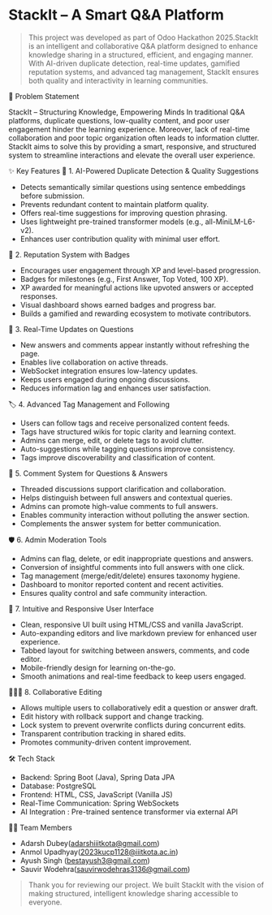# StackIt – A Smart Q&A Platform

> This project was developed as part of Odoo Hackathon 2025.StackIt is an intelligent and collaborative Q&A platform designed to enhance knowledge sharing in a structured, efficient, and engaging manner. With AI-driven duplicate detection, real-time updates, gamified reputation systems, and advanced tag management, StackIt ensures both quality and interactivity in learning communities.

📌 Problem Statement

 StackIt – Structuring Knowledge, Empowering Minds
In traditional Q&A platforms, duplicate questions, low-quality content, and poor user engagement hinder the learning experience. Moreover, lack of real-time collaboration and poor topic organization often leads to information clutter. StackIt aims to solve this by providing a smart, responsive, and structured system to streamline interactions and elevate the overall user experience.

 ✨ Key Features
🤖 1. AI-Powered Duplicate Detection & Quality Suggestions
- Detects semantically similar questions using sentence embeddings before submission.
- Prevents redundant content to maintain platform quality.
- Offers real-time suggestions for improving question phrasing.
- Uses lightweight pre-trained transformer models (e.g., all-MiniLM-L6-v2).
- Enhances user contribution quality with minimal user effort.

🏅 2. Reputation System with Badges
- Encourages user engagement through XP and level-based progression.
- Badges for milestones (e.g., First Answer, Top Voted, 100 XP).
- XP awarded for meaningful actions like upvoted answers or accepted responses.
- Visual dashboard shows earned badges and progress bar.
- Builds a gamified and rewarding ecosystem to motivate contributors.

 🔄 3. Real-Time Updates on Questions
- New answers and comments appear instantly without refreshing the page.
- Enables live collaboration on active threads.
- WebSocket integration ensures low-latency updates.
- Keeps users engaged during ongoing discussions.
- Reduces information lag and enhances user satisfaction.

🏷 4. Advanced Tag Management and Following
- Users can follow tags and receive personalized content feeds.
- Tags have structured wikis for topic clarity and learning context.
- Admins can merge, edit, or delete tags to avoid clutter.
- Auto-suggestions while tagging questions improve consistency.
- Tags improve discoverability and classification of content.

💬 5. Comment System for Questions & Answers
- Threaded discussions support clarification and collaboration.
- Helps distinguish between full answers and contextual queries.
- Admins can promote high-value comments to full answers.
- Enables community interaction without polluting the answer section.
- Complements the answer system for better communication.

🛡 6. Admin Moderation Tools
- Admins can flag, delete, or edit inappropriate questions and answers.
- Conversion of insightful comments into full answers with one click.
- Tag management (merge/edit/delete) ensures taxonomy hygiene.
- Dashboard to monitor reported content and recent activities.
- Ensures quality control and safe community interaction.

🎨 7. Intuitive and Responsive User Interface
- Clean, responsive UI built using HTML/CSS and vanilla JavaScript.
- Auto-expanding editors and live markdown preview for enhanced user experience.
- Tabbed layout for switching between answers, comments, and code editor.
- Mobile-friendly design for learning on-the-go.
- Smooth animations and real-time feedback to keep users engaged.

🧑‍🤝‍🧑 8. Collaborative Editing 
- Allows multiple users to collaboratively edit a question or answer draft.
- Edit history with rollback support and change tracking.
- Lock system to prevent overwrite conflicts during concurrent edits.
- Transparent contribution tracking in shared edits.
- Promotes community-driven content improvement.

🛠 Tech Stack

- Backend: Spring Boot (Java), Spring Data JPA  
- Database: PostgreSQL  
- Frontend: HTML, CSS, JavaScript (Vanilla JS)  
- Real-Time Communication: Spring WebSockets  
- AI Integration : Pre-trained sentence transformer via external API

👨‍💻 Team Members

- Adarsh Dubey(adarshiiitkota@gmail.com)
- Anmol Upadhyay(2023kucp1128@iiitkota.ac.in)
- Ayush Singh (bestayush3@gmail.com)
- Sauvir Wodehra(sauvirwodehras3136@gmail.com)

> Thank you for reviewing our project. We built StackIt with the vision of making structured, intelligent knowledge sharing accessible to everyone.
